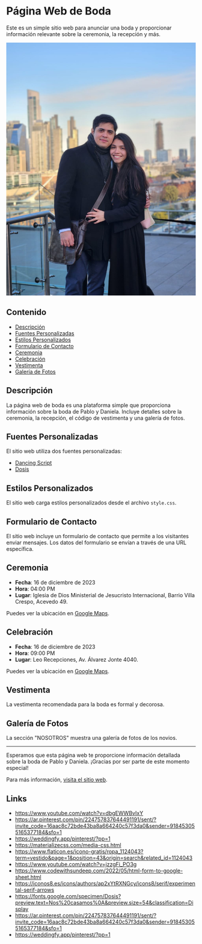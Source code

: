 # Página Web de Boda

Este es un simple sitio web para anunciar una boda y proporcionar información relevante sobre la ceremonia, la recepción y más.

![Imagen de la boda](images/01-card.jpg)

## Contenido

- [Descripción](#descripción)
- [Fuentes Personalizadas](#fuentes-personalizadas)
- [Estilos Personalizados](#estilos-personalizados)
- [Formulario de Contacto](#formulario-de-contacto)
- [Ceremonia](#ceremonia)
- [Celebración](#celebración)
- [Vestimenta](#vestimenta)
- [Galería de Fotos](#galería-de-fotos)

## Descripción

La página web de boda es una plataforma simple que proporciona información sobre la boda de Pablo y Daniela. Incluye detalles sobre la ceremonia, la recepción, el código de vestimenta y una galería de fotos.

## Fuentes Personalizadas

El sitio web utiliza dos fuentes personalizadas:
- [Dancing Script](https://fonts.google.com/specimen/Dancing+Script)
- [Dosis](https://fonts.google.com/specimen/Dosis)

## Estilos Personalizados

El sitio web carga estilos personalizados desde el archivo `style.css`.

## Formulario de Contacto

El sitio web incluye un formulario de contacto que permite a los visitantes enviar mensajes. Los datos del formulario se envían a través de una URL específica.

## Ceremonia

- **Fecha**: 16 de diciembre de 2023
- **Hora**: 04:00 PM
- **Lugar**: Iglesia de Dios Ministerial de Jesucristo Internacional, Barrio Villa Crespo, Acevedo 49.

Puedes ver la ubicación en [Google Maps](https://maps.app.goo.gl/JvyBJw7pWjTLUUJV9s).

## Celebración

- **Fecha**: 16 de diciembre de 2023
- **Hora**: 09:00 PM
- **Lugar**: Leo Recepciones, Av. Álvarez Jonte 4040.

Puedes ver la ubicación en [Google Maps](https://maps.app.goo.gl/JvyBJw7pWjTLUUJV9s).

## Vestimenta

La vestimenta recomendada para la boda es formal y decorosa.

## Galería de Fotos

La sección "NOSOTROS" muestra una galería de fotos de los novios.

---

Esperamos que esta página web te proporcione información detallada sobre la boda de Pablo y Daniela. ¡Gracias por ser parte de este momento especial!

Para más información, [visita el sitio web](URL_DEL_SITIO_WEB).

## Links

- https://www.youtube.com/watch?v=dbgEWWBvIxY
- https://ar.pinterest.com/pin/224757837644491191/sent/?invite_code=16aac8c72bde43ba8a664240c57f3da0&sender=918453055165377184&sfo=1
- https://weddingfy.app/pinterest/?pp=1
- https://materializecss.com/media-css.html
- https://www.flaticon.es/icono-gratis/ropa_1124043?term=vestido&page=1&position=43&origin=search&related_id=1124043
- https://www.youtube.com/watch?v=jzzgFi_PO3g
- https://www.codewithsundeep.com/2022/05/html-form-to-google-sheet.html
- https://iconos8.es/icons/authors/ap2xYtRXNGcy/icons8/serif/experimental-serif-arrows
- https://fonts.google.com/specimen/Dosis?preview.text=Nos%20casamos%0A&preview.size=54&classification=Display
- https://ar.pinterest.com/pin/224757837644491191/sent/?invite_code=16aac8c72bde43ba8a664240c57f3da0&sender=918453055165377184&sfo=1
- https://weddingfy.app/pinterest/?pp=1